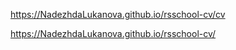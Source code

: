 https://NadezhdaLukanova.github.io/rsschool-cv/cv  

https://NadezhdaLukanova.github.io/rsschool-cv/
